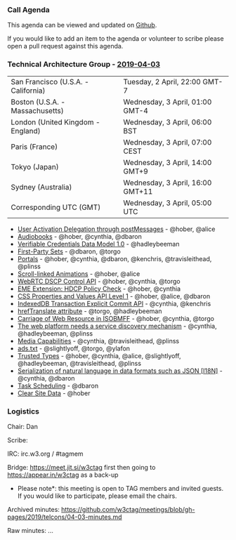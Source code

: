 ### Call Agenda

This agenda can be viewed and updated on [Github](https://github.com/w3ctag/meetings/blob/gh-pages/2019/telcons/04-03-agenda.md).

If you would like to add an item to the agenda or volunteer to scribe please open a pull request against this agenda.

### Technical Architecture Group - [2019-04-03](https://www.timeanddate.com/worldclock/converter.html?iso=20190403T050000&p1=224&p2=43&p3=136&p4=195&p5=248&p6=240)

<table>
<tr><td> San Francisco (U.S.A. - California) <td> Tuesday, 2 April, 22:00 GMT-7</td></tr>
<tr><td> Boston (U.S.A. - Massachusetts) <td> Wednesday, 3 April, 01:00 GMT-4</td></tr>
<tr><td> London (United Kingdom - England) <td> Wednesday, 3 April, 06:00 BST</td></tr>
<tr><td> Paris (France) <td> Wednesday, 3 April, 07:00 CEST</td></tr>
<tr><td> Tokyo (Japan) <td> Wednesday, 3 April, 14:00 GMT+9</td></tr>
<tr><td> Sydney (Australia) <td> Wednesday, 3 April, 16:00 GMT+11</td></tr>
<tr><td> Corresponding UTC (GMT) <td> Wednesday, 3 April, 05:00 UTC</td></tr>
</table>

* [User Activation Delegation through postMessages](https://github.com/w3ctag/design-reviews/issues/347) - @hober, @alice
* [Audiobooks](https://github.com/w3ctag/design-reviews/issues/345) - @hober, @cynthia, @dbaron
* [Verifiable Credentials Data Model 1.0](https://github.com/w3ctag/design-reviews/issues/343) - @hadleybeeman
* [First-Party Sets](https://github.com/w3ctag/design-reviews/issues/342) - @dbaron, @torgo
* [Portals](https://github.com/w3ctag/design-reviews/issues/331) - @hober, @cynthia, @dbaron, @kenchris, @travisleithead, @plinss
* [Scroll-linked Animations](https://github.com/w3ctag/design-reviews/issues/330) - @hober, @alice
* [WebRTC DSCP Control API](https://github.com/w3ctag/design-reviews/issues/325) - @hober, @cynthia, @torgo
* [EME Extension: HDCP Policy Check](https://github.com/w3ctag/design-reviews/issues/323) - @hober, @cynthia
* [CSS Properties and Values API Level 1](https://github.com/w3ctag/design-reviews/issues/318) - @hober, @alice, @dbaron
* [IndexedDB Transaction Explicit Commit API](https://github.com/w3ctag/design-reviews/issues/316) - @cynthia, @kenchris
* [hrefTranslate attribute](https://github.com/w3ctag/design-reviews/issues/301) - @torgo, @hadleybeeman
* [Carriage of Web Resource in ISOBMFF](https://github.com/w3ctag/design-reviews/issues/285) - @hober, @cynthia, @torgo
* [The web platform needs a service discovery mechanism](https://github.com/w3ctag/design-reviews/issues/240) - @cynthia, @hadleybeeman, @plinss
* [Media Capabilities](https://github.com/w3ctag/design-reviews/issues/218) - @cynthia, @travisleithead, @plinss
* [ads.txt](https://github.com/w3ctag/design-reviews/issues/201) - @slightlyoff, @torgo, @ylafon
* [Trusted Types](https://github.com/w3ctag/design-reviews/issues/198) - @hober, @cynthia, @alice, @slightlyoff, @hadleybeeman, @travisleithead, @plinss
* [Serialization of natural language in data formats such as JSON [I18N]](https://github.com/w3ctag/design-reviews/issues/178) - @cynthia, @dbaron
* [Task Scheduling](https://github.com/w3ctag/design-reviews/issues/72) - @dbaron
* [Clear Site Data](https://github.com/w3ctag/design-reviews/issues/62) - @hober

### Logistics

Chair: Dan

Scribe:

IRC: irc.w3.org / #tagmem

Bridge: https://meet.jit.si/w3ctag first then going to https://appear.in/w3ctag as a back-up

* Please note*: this meeting is open to TAG members and invited guests. If you would like to participate, please email the chairs.

Archived minutes: https://github.com/w3ctag/meetings/blob/gh-pages/2019/telcons/04-03-minutes.md

Raw minutes: ...
